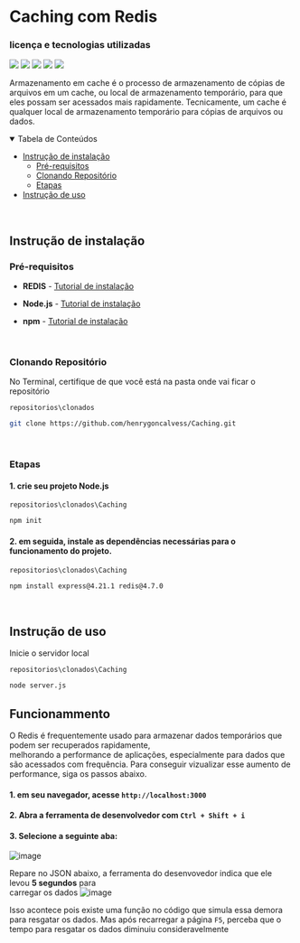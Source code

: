 # Caching com Redis

### licença e tecnologias utilizadas

<img src="https://img.shields.io/github/license/henrygoncalvess/Caching?style=for-the-badge&labelColor=gray&color=97ca00"> <a href="https://expressjs.com/pt-br/"><img src="https://img.shields.io/badge/express-4.21.1-000000?style=for-the-badge&logo=express&logoColor=black&labelColor=gray"></a> <a href="https://nodejs.org/pt"><img src="https://img.shields.io/badge/node-20.16.0-5FA04E?style=for-the-badge&logo=node.js&logoColor=5FA04E&labelColor=gray"></a> <a href="https://docs.npmjs.com"><img src="https://img.shields.io/badge/npm-10.8.2-CB3837?style=for-the-badge&logo=npm&logoColor=CB3837&labelColor=gray"></a> <a href="https://redis.io/"><img src="https://img.shields.io/badge/redis-4.7.0-FF4438?style=for-the-badge&logo=redis&logoColor=FF4438&labelColor=gray"></a>

Armazenamento em cache é o processo de armazenamento de cópias de arquivos em um cache, ou local de armazenamento temporário, para que eles possam ser acessados mais rapidamente. Tecnicamente, um cache é qualquer local de armazenamento temporário para cópias de arquivos ou dados.
  
<details open="open">
<summary>Tabela de Conteúdos</summary>
  
- [Instrução de instalação](#instrução-de-instalação)
  - [Pré-requisitos](#pré-requisitos)
  - [Clonando Repositório](#clonando-repositório)
  - [Etapas](#etapas)
- [Instrução de uso](#instrução-de-uso)

</details>

<br>

## Instrução de instalação

### Pré-requisitos
- **REDIS** - [Tutorial de instalação](https://youtu.be/188Fy-oCw4w?si=xYljV44RNw7rg69y)

- **Node.js** - [Tutorial de instalação](https://nodejs.org/pt)

- **npm** - [Tutorial de instalação](https://docs.npmjs.com/downloading-and-installing-node-js-and-npm)

<br>

### Clonando Repositório
No Terminal, certifique de que você está na pasta onde vai ficar o repositório

```repositorios\clonados```
``` bash
git clone https://github.com/henrygoncalvess/Caching.git
```

<br>

### Etapas

#### 1. crie seu projeto Node.js

`repositorios\clonados\Caching`
``` bash
npm init
```

#### 2. em seguida, instale as dependências necessárias para o funcionamento do projeto.

`repositorios\clonados\Caching`
``` bash
npm install express@4.21.1 redis@4.7.0
```

<br>

## Instrução de uso

Inicie o servidor local

`repositorios\clonados\Caching`
``` bash
node server.js
```

## Funcionammento

O Redis é frequentemente usado para armazenar dados temporários que podem ser recuperados rapidamente,  
melhorando a performance de aplicações, especialmente para dados que são acessados com frequência.
Para conseguir vizualizar esse aumento de performance, siga os passos abaixo.

#### 1. em seu navegador, acesse `http://localhost:3000`

#### 2. Abra a ferramenta de desenvolvedor com `Ctrl + Shift + i`

#### 3. Selecione a seguinte aba:
![image](https://github.com/user-attachments/assets/22f9f6b3-587f-4811-93c9-99478c55287a)

Repare no JSON abaixo, a ferramenta do desenvovedor indica que ele levou **5 segundos** para  
carregar os dados
![image](https://github.com/user-attachments/assets/8912b70a-9749-41cb-94da-02052d8ada65)

Isso acontece pois existe uma função no código que simula essa demora para resgatar os dados.
Mas após recarregar a página `F5`, perceba que o tempo para resgatar os dados diminuiu consideravelmente
